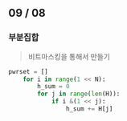 ## 09 / 08 



### 부분집합

> 비트마스킹을 통해서 만들기

```python
pwrset = []
    for i in range(1 << N):
        h_sum = 0
        for j in range(len(H)):
            if i &(1 << j):
                h_sum += H[j]
```

